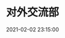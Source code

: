 ---
title: 对外交流部
date: 2021-02-02 23:15:00
type: "about"
layout: "about"

profile:
  name: 对外交流部
  avatar: /medias/diplomacy/avatar.jpg
  career: 
  introduction: 
  - “内合外联皆学问，言行举止即文章”，来到外交，你就是这句话最好的代言。我们是敢想与敢做的舞台，是联结竺院与社会的梦想之窗。我们有通向万千世界的窗口——在“开学福利”中，与商家洽谈，为大家寻美食谋福利；在“名企之路”上，与企业的HR沟通，策划一场丰富的体验之旅；在“美院联谊”中，踏上一场名为艺术的旅途，在“寻美”中洗涤眼睛与心灵。我们有汇聚各地英才的平台——长三角四校联合峰会中，与四校才俊一起分享经历，碰撞思想；暑期四校联合支教时，与志同道合的伙伴沟通、合作，一同去西部赴约，收获成长与感动！


myFunctions:
  enable: true
  data:
    - 外联:我们有通向万千世界的窗口——开学福利、名企之路；我们有汇聚各地英才的平台——美院联谊、四校活动。
    - 内合:丰富的内训与多样的内建助力部门自我的成长！

mySkills:
  enable: false

myGallery:
  enable: true
  data:
    pic1:
      url: https://i.loli.net/2021/02/08/XPIdnt1wZvRHENi.jpg
      thumbnail: /medias/diplomacy/gallery/1.jpg
    pic2:
      url: https://i.loli.net/2021/02/08/vIbiGF1Q9ExUTuA.jpg
      thumbnail: /medias/diplomacy/gallery/2.jpg
    pic3:
      url: https://i.loli.net/2021/02/08/o9RMfLleavmIOyT.jpg
      thumbnail: /medias/diplomacy/gallery/3.jpg
    pic4:
      url: https://i.loli.net/2021/02/08/lqfQOmT1SbVIx5o.jpg
      thumbnail: /medias/diplomacy/gallery/4.jpg
    pic5:
      url: https://i.loli.net/2021/02/08/3r16mnPq9pwsFOh.jpg
      thumbnail: /medias/diplomacy/gallery/5.jpg
    pic6:
      url: https://i.loli.net/2021/02/08/ZkWuXGITfiRd2Ua.jpg
      thumbnail: /medias/diplomacy/gallery/6.jpg
    pic7:
      url: https://i.loli.net/2021/02/08/VHh3jxYBgwIrdlq.jpg
      thumbnail: /medias/diplomacy/gallery/7.jpg
    pic8:
      url: https://i.loli.net/2021/02/08/IYfXGjVbCpRkMWJ.jpg
      thumbnail: /medias/diplomacy/gallery/8.jpg
    pic9:
      url: https://i.loli.net/2021/02/08/uDH7MKIhQoxPJyj.jpg
      thumbnail: /medias/diplomacy/gallery/9.jpg

myPerson:
  no1:
    photo: /medias/diplomacy/personalPhotos/1.jpg
    name: 戴蕙鲡
    nickname: 呆呆
    birthday: 2000/02/03
    position: 部长
  no2:
    photo: /medias/diplomacy/personalPhotos/2.jpg
    name: 倪小涵
    nickname: 小涵
    birthday: 2001/7/26
    position: 副部长 
  no3:
    photo: /medias/diplomacy/personalPhotos/3.jpg
    name: 邓昀韵
    nickname: 昀韵
    birthday: 2001/11/17
    position: 副部长 
  no4:
    photo: /medias/diplomacy/personalPhotos/4.jpg
    name: 柴珧
    nickname: 跳跳
    birthday: 2001/09/08
    position: 干事
  no5:
    photo: /medias/diplomacy/personalPhotos/5.jpg
    name: 国奥
    nickname: 闹闹
    birthday: 2001/05/29
    position: 干事
  no6:
    photo: /medias/diplomacy/personalPhotos/6.jpg
    name: 姜一诺
    nickname: juojuo
    birthday: 2002/04/29
    position: 干事
  no7:
    photo: /medias/diplomacy/personalPhotos/7.jpg
    name: 蓝钧溢
    nickname: 小蓝蓝
    birthday: 2002/07/21
    position: 干事
  no8:
    photo: /medias/diplomacy/personalPhotos/8.jpg
    name: 楼亦涵
    nickname: echo
    birthday: 2001/11/11
    position: 干事
  no9:
    photo: /medias/diplomacy/personalPhotos/9.jpg
    name: 翁心悦
    nickname: Carrot/心悦
    birthday: 2001/10/19
    position: 干事
  no10:
    photo: /medias/diplomacy/personalPhotos/10.jpg
    name: 肖智尹
    nickname: 写作业
    birthday: 2002/11/22
    position: 干事
  no11:
    photo: /medias/diplomacy/personalPhotos/11.jpg
    name: 袁泽清
    nickname: Leo
    birthday: 2002/01/11
    position: 干事
  no12:
    photo: /medias/diplomacy/personalPhotos/12.jpg
    name: 张嘉颢
    nickname: 渣渣颢
    birthday: 2002/08/24
    position: 干事
  no13:
    photo: /medias/diplomacy/personalPhotos/13.jpg
    name: 张明月
    nickname: 小岳岳
    birthday: 2002/03/15
    position: 干事
  no14:
    photo: /medias/diplomacy/personalPhotos/14.jpg
    name: 张瑞妍
    nickname: 堆堆
    birthday: 2002/07/14
    position: 干事
  no15:
    photo: /medias/diplomacy/personalPhotos/15.jpg
    name: 张瑞影
    nickname: ring
    birthday: 2001/04/20
    position: 干事
  no16:
    photo: /medias/diplomacy/personalPhotos/16.jpg
    name: 张镇坤
    nickname: 坤坤
    birthday: 2002/10/13
    position: 干事
  no17:
    photo: /medias/diplomacy/personalPhotos/17.jpg
    name: 郑思危
    nickname: 小灰灰
    birthday: 2002/04/09
    position: 干事
  no18:
    photo: /medias/diplomacy/personalPhotos/18.jpg
    name: 周陈昊
    nickname: 昊昊/天天
    birthday: 2002/03/14
    position: 干事
  no19:
    photo: /medias/diplomacy/personalPhotos/19.jpg
    name: 王子奇
    nickname: 奇奇
    birthday: 2002/12/24
    position: 干事
---